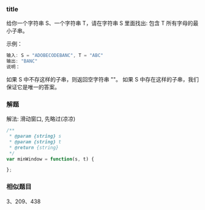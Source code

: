 ### title

给你一个字符串 S、一个字符串 T，请在字符串 S 里面找出: 包含 T 所有字母的最小子串。

示例：

```js
输入: S = "ADOBECODEBANC", T = "ABC"
输出: "BANC"
说明：
```

如果 S 中不存这样的子串，则返回空字符串 ""。
如果 S 中存在这样的子串，我们保证它是唯一的答案。

### 解题

解法: 滑动窗口, 先略过(凉凉)

```js
/**
 * @param {string} s
 * @param {string} t
 * @return {string}
 */
var minWindow = function(s, t) {

};
```

### 相似题目

3、209、438